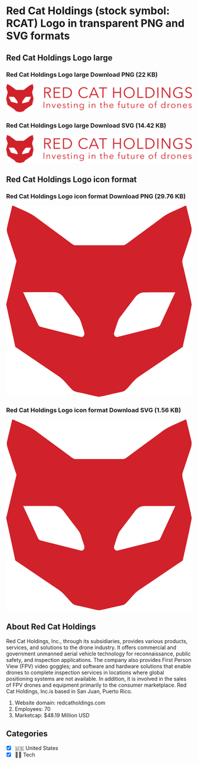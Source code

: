 # Red Cat Holdings (stock symbol: RCAT) Logo in transparent PNG and SVG formats

## Red Cat Holdings Logo large

### Red Cat Holdings Logo large Download PNG (22 KB)

![Red Cat Holdings Logo large Download PNG (22 KB)](/img/orig/RCAT_BIG-b36a8c0f.png)

### Red Cat Holdings Logo large Download SVG (14.42 KB)

![Red Cat Holdings Logo large Download SVG (14.42 KB)](/img/orig/RCAT_BIG-1d1d3b39.svg)

## Red Cat Holdings Logo icon format

### Red Cat Holdings Logo icon format Download PNG (29.76 KB)

![Red Cat Holdings Logo icon format Download PNG (29.76 KB)](/img/orig/RCAT-e7cf1f10.png)

### Red Cat Holdings Logo icon format Download SVG (1.56 KB)

![Red Cat Holdings Logo icon format Download SVG (1.56 KB)](/img/orig/RCAT-1948a5dd.svg)

## About Red Cat Holdings

Red Cat Holdings, Inc., through its subsidiaries, provides various products, services, and solutions to the drone industry. It offers commercial and government unmanned aerial vehicle technology for reconnaissance, public safety, and inspection applications. The company also provides First Person View (FPV) video goggles; and software and hardware solutions that enable drones to complete inspection services in locations where global positioning systems are not available. In addition, it is involved in the sales of FPV drones and equipment primarily to the consumer marketplace. Red Cat Holdings, Inc.is based in San Juan, Puerto Rico.

1. Website domain: redcatholdings.com
2. Employees: 70
3. Marketcap: $48.19 Million USD


## Categories
- [x] 🇺🇸 United States
- [x] 👩‍💻 Tech
